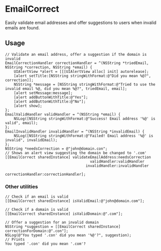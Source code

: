 EmailCorrect
============

Easily validate email addresses and offer suggestions to users when invalid emails are found.

## Usage

	// Validate an email address, offer a suggestion if the domain is invalid
    EmailCorrectionHandler correctionHandler = ^(NSString *triedEmail, NSString *correction, NSString *email) {
		UIAlertView *alert = [[[UIAlertView alloc] init] autorelease];
		[alert setTitle:[NSString stringWithFormat:@"Did you mean %@?", correction]];
		NSString *message = [NSString stringWithFormat:@"Tried to use the invalid email %@, did you mean %@?", triedEmail, email];
		[alert setMessage:message];
		[alert addButtonWithTitle:@"Yes"];
		[alert addButtonWithTitle:@"No"];
		[alert show];
    };
	EmailValidHandler validHandler = ^(NSString *email) {
		NSLog([NSString stringWithFormat:@"Success! Email address '%@' is valid", email);
    };
	EmailInvalidHandler invalidHandler = ^(NSString *invalidEmail) {
		NSLog([NSString stringWithFormat:@"Failed! Email address '%@' is invalid", invalidEmail);
	};
	NSString *needsCorrection = @"john@domain.con";
	// Shows an alert view suggesting the domain be changed to '.com'
    [[EmailCorrect sharedInstance] validateEmailAddress:needsCorrection
                                           validHandler:validHandler
                                         invalidHandler:invalidHandler
                                      correctionHandler:correctionHandler];


### Other utilities

	// Check if an email is valid
	[[EmailCorrect sharedInstance] isValidEmail:@"john@domain.com"];

	// Check if a domain is valid
	[[EmailCorrect sharedInstance] isValidDomain:@".com"];

	// Offer a suggestion for an invalid domain
	NSString *suggestion = [[EmailCorrect sharedInstance] correctionForDomain:@".con"];
	NSLog(@"You typed '.con' did you mean '%@'?", suggestion);
	// Prints
	You typed '.con' did you mean '.com'?
	
